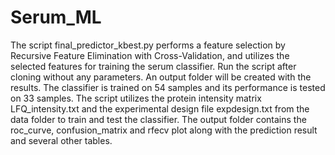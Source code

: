# Serum_ML

The script final_predictor_kbest.py performs a feature selection by Recursive Feature
Elimination with Cross-Validation, and utilizes the selected features for training the
serum classifier. Run the script after cloning without any parameters. An output folder
will be created with the results. The classifier is trained on 54 samples and its 
performance is tested on 33 samples. The script utilizes the protein intensity matrix 
LFQ_intensity.txt and the experimental design file expdesign.txt from the data folder
to train and test the classifier. The output folder contains the roc_curve,
confusion_matrix and rfecv plot along with the prediction result and several other tables.



